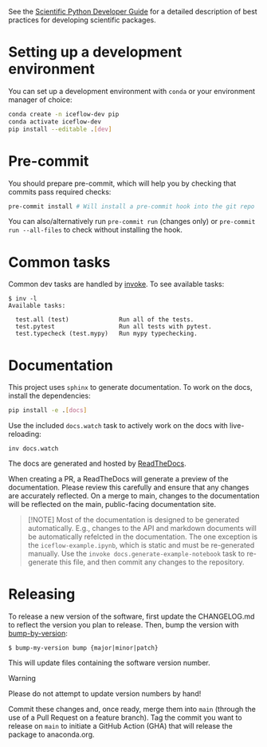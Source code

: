 See the [Scientific Python Developer Guide][spc-dev-intro] for a detailed
description of best practices for developing scientific packages.

[spc-dev-intro]: https://learn.scientific-python.org/development/

# Setting up a development environment

You can set up a development environment with `conda` or your environment
manager of choice:

```bash
conda create -n iceflow-dev pip
conda activate iceflow-dev
pip install --editable .[dev]
```

# Pre-commit

You should prepare pre-commit, which will help you by checking that commits pass
required checks:

```bash
pre-commit install # Will install a pre-commit hook into the git repo
```

You can also/alternatively run `pre-commit run` (changes only) or
`pre-commit run --all-files` to check without installing the hook.

# Common tasks

Common dev tasks are handled by [invoke](https://www.pyinvoke.org/). To see
available tasks:

```
$ inv -l
Available tasks:

  test.all (test)              Run all of the tests.
  test.pytest                  Run all tests with pytest.
  test.typecheck (test.mypy)   Run mypy typechecking.
```

# Documentation

This project uses `sphinx` to generate documentation. To work on the docs,
install the dependencies:

```bash
pip install -e .[docs]
```

Use the included `docs.watch` task to actively work on the docs with
live-reloading:

```
inv docs.watch
```

The docs are generated and hosted by
[ReadTheDocs](https://iceflow.readthedocs.io/en/latest/).

When creating a PR, a ReadTheDocs will generate a preview of the documentation.
Please review this carefully and ensure that any changes are accurately
reflected. On a merge to main, changes to the documentation will be reflected on
the main, public-facing documentation site.

> [!NOTE] Most of the documentation is designed to be generated automatically.
> E.g., changes to the API and markdown documents will be automatically
> refelcted in the documentation. The one exception is the
> `iceflow-example.ipynb`, which is static and must be re-generated manually.
> Use the `invoke docs.generate-example-notebook` task to re-generate this file,
> and then commit any changes to the repository.

# Releasing

To release a new version of the software, first update the CHANGELOG.md to
reflect the version you plan to release. Then, bump the version with
[bump-by-version](https://github.com/callowayproject/bump-my-version):

```
$ bump-my-version bump {major|minor|patch}
```

This will update files containing the software version number.

> [!WARNING]
>
> Please do not attempt to update version numbers by hand!

Commit these changes and, once ready, merge them into `main` (through the use of
a Pull Request on a feature branch). Tag the commit you want to release on
`main` to initiate a GitHub Action (GHA) that will release the package to
anaconda.org.
